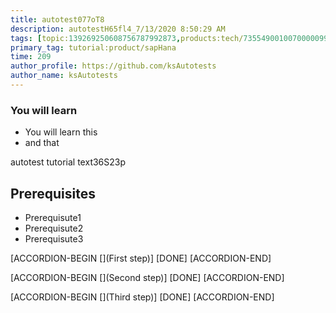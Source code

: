 ```yaml
---
title: autotest077oT8
description: autotestH65fl4_7/13/2020 8:50:29 AM
tags: [topic:139269250608756787992873,products:tech/73554900100700000996,tutorial:experience/advanced]
primary_tag: tutorial:product/sapHana
time: 209
author_profile: https://github.com/ksAutotests
author_name: ksAutotests
---
```

### You will learn
- You will learn this
- and that

autotest tutorial text36S23p

## Prerequisites
- Prerequisute1
- Prerequisute2
- Prerequisute3

[ACCORDION-BEGIN [](First step)]
[DONE]
[ACCORDION-END]

[ACCORDION-BEGIN [](Second step)]
[DONE]
[ACCORDION-END]

[ACCORDION-BEGIN [](Third step)]
[DONE]
[ACCORDION-END]

